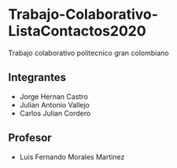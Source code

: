 # Trabajo-Colaborativo-ListaContactos2020
Trabajo colaborativo politecnico gran colombiano
## Integrantes ##
* Jorge Hernan Castro
* Julian Antonio Vallejo
* Carlos Julian Cordero

## Profesor ##
* Luis Fernando Morales Martinez

